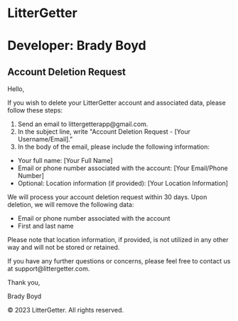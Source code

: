 <!DOCTYPE html>
<html>
<head>
  <title>LitterGetter - Account Deletion Request</title>
</head>
<body>
  <h1>LitterGetter</h1>
  <h1>Developer: Brady Boyd</h1>
  <h2>Account Deletion Request</h2>
  
  <p>Hello,</p>
  
  <p>If you wish to delete your LitterGetter account and associated data, please follow these steps:</p>
  
  <ol>
    <li>Send an email to littergetterapp@gmail.com.</li>
    <li>In the subject line, write "Account Deletion Request - [Your Username/Email]."</li>
    <li>In the body of the email, please include the following information:</li>
  </ol>
  
  <ul>
    <li>Your full name: [Your Full Name]</li>
    <li>Email or phone number associated with the account: [Your Email/Phone Number]</li>
    <li>Optional: Location information (if provided): [Your Location Information]</li>
  </ul>
  
  <p>We will process your account deletion request within 30 days. Upon deletion, we will remove the following data:</p>
  
  <ul>
    <li>Email or phone number associated with the account</li>
    <li>First and last name</li>
  </ul>
  
  <p>Please note that location information, if provided, is not utilized in any other way and will not be stored or retained.</p>
  
  <p>If you have any further questions or concerns, please feel free to contact us at support@littergetter.com.</p>
  
  <p>Thank you,</p>
  <p>Brady Boyd</p>
  
  <footer>
    <p>&copy; 2023 LitterGetter. All rights reserved.</p>
  </footer>
</body>
</html>
